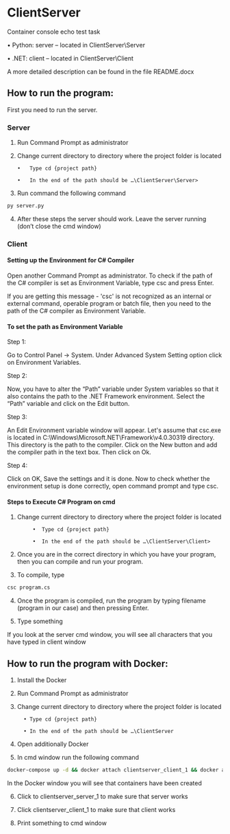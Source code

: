# ClientServer
Container console echo test task

•	Python: server – located in ClientServer\Server

•	.NET: client – located in ClientServer\Client

A more detailed description can be found in the file README.docx

## How to run the program:
First you need to run the server.

### Server
1.	Run Command Prompt as administrator 
2.	Change current directory to directory where the project folder is located 

        •	Type cd {project path}

        •	In the end of the path should be …\ClientServer\Server>

3.	Run command the following command
```bash
py server.py
```
4.	After these steps the server should work. Leave the server running (don’t close the cmd window)

### Client
#### Setting up the Environment for C# Compiler
Open another Command Prompt as administrator. 
To check if the path of the C# compiler is set as Environment Variable, type csc and press Enter. 
 
If you are getting this message - 'csc' is not recognized as an internal or external command, operable program or batch file, then you need to the path of the C# compiler as Environment Variable.

#### To set the path as Environment Variable
Step 1: 

Go to Control Panel -> System. Under Advanced System Setting option click on Environment Variables.
 
 
Step 2: 

Now, you have to alter the “Path” variable under System variables so that it also contains the path to the .NET Framework environment. Select the “Path” variable and click on the Edit button.
 
 
Step 3:  

An Edit Environment variable window will appear. Let's assume that csc.exe is located in C:\Windows\Microsoft.NET\Framework\v4.0.30319 directory. This directory is the path to the compiler.
Click on the New button and add the compiler path in the text box. Then click on Ok.

 
Step 4:

Click on OK, Save the settings and it is done.
Now to check whether the environment setup is done correctly, open command prompt and type csc.
 
 
#### Steps to Execute C# Program on cmd
1.	Change current directory to directory where the project folder is located 
     
             •	Type cd {project path}
       
             •	In the end of the path should be …\ClientServer\Client>

2.	Once you are in the correct directory in which you have your program, then you can compile and run your program.
3.	To compile, type
```bash
csc program.cs
```
 
4.	Once the program is compiled, run the program by typing filename (program in our case) and then pressing Enter.
 
5.	Type something

If you look at the server cmd window, you will see all characters that you have typed in client window 
 

## How to run the program with Docker:

1.	Install the Docker 
2.	Run Command Prompt as administrator 
3.	Change current directory to directory where the project folder is located 

          •	Type cd {project path}

          •	In the end of the path should be …\ClientServer
          
4.	Open additionally Docker
 
5.	In cmd window run the following command 

```bash
docker-compose up -d && docker attach clientserver_client_1 && docker attach clientserver_server_1
```

In the Docker window you will see that containers have been created
 
 
6.	Click to clientserver_server_1 to make sure that server works
 

7.	Click clientserver_client_1 to make sure that client works
 

8.	Print something to cmd window
 
